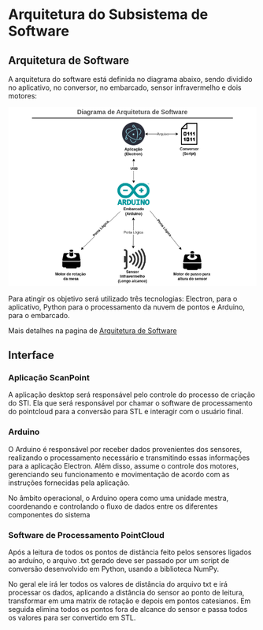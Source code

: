 # Arquitetura do Subsistema de Software

## Arquitetura de Software

A arquitetura do software está definida no diagrama abaixo, sendo dividido no aplicativo, no conversor, no embarcado, sensor infravermelho e dois motores:

![diagrama arquitetura](/assets/software/diagrama-arquitetura.png)

Para atingir os objetivo será utilizado três tecnologias: Electron, para o aplicativo, Python para o processamento da nuvem de pontos e Arduino, para o embarcado.

Mais detalhes na pagina de [Arquitetura de Software](/software/arquitetura)

## Interface

### Aplicação ScanPoint

A aplicação desktop será responsável pelo controle do processo de criação do STl. Ela que será responsável por chamar o software de processamento do pointcloud para a conversão para STL e interagir com o usuário final.

### Arduino

O Arduino é responsável por receber dados provenientes dos sensores, realizando o processamento necessário e transmitindo essas informações para a aplicação Electron. Além disso, assume o controle dos motores, gerenciando seu funcionamento e movimentação de acordo com as instruções fornecidas pela aplicação.

No âmbito operacional, o Arduino opera como uma unidade mestra, coordenando e controlando o fluxo de dados entre os diferentes componentes do sistema

### Software de Processamento PointCloud

Após a leitura de todos os pontos de distância feito pelos sensores ligados ao arduíno, o arquivo .txt gerado deve ser passado por um script de conversão desenvolvido em Python, usando a biblioteca NumPy.

No geral ele irá ler todos os valores de distância do arquivo txt e irá processar os dados, aplicando a distância do sensor ao ponto de leitura, transformar em uma matrix de rotação e depois em pontos catesianos. Em seguida elimina todos os pontos fora de alcance do sensor e passa todos os valores para ser convertido em STL.
